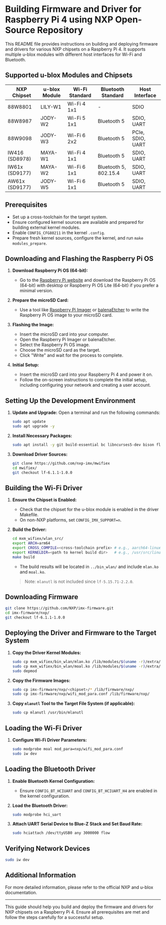 # Building Firmware and Driver for Raspberry Pi 4 using NXP Open-Source Repository

This README file provides instructions on building and deploying firmware and drivers for various NXP chipsets on a Raspberry Pi 4. It supports multiple u-blox modules with different host interfaces for Wi-Fi and Bluetooth.

## Supported u-blox Modules and Chipsets

| NXP Chipset     | u-blox Module | Wi-Fi Standard | Bluetooth Standard | Host Interface |
| --------------- | ------------- | -------------- | ------------------ | -------------- |
| 88W8801         | LILY-W1       | Wi-Fi 4 1x1    | -                  | SDIO           |
| 88W8987         | JODY-W2       | Wi-Fi 5 1x1    | Bluetooth 5        | SDIO, UART     |
| 88W9098         | JODY-W3       | Wi-Fi 6 2x2    | Bluetooth 5        | PCIe, SDIO, UART |
| IW416 (SD8978)  | MAYA-W1       | Wi-Fi 4 1x1    | Bluetooth 5        | SDIO, UART     |
| IW61x (SD9177)  | MAYA-W2       | Wi-Fi 6 1x1    | Bluetooth 5, 802.15.4 | SDIO, UART  |
| AW61x (SD9177) | JODY-W5    | Wi-Fi 6 1x1    | Bluetooth 5 | SDIO, UART  |


## Prerequisites

- Set up a cross-toolchain for the target system.
- Ensure configured kernel sources are available and prepared for building external kernel modules.
- Enable `CONFIG_CFG80211` in the kernel `.config`.
- Prepare fresh kernel sources, configure the kernel, and run `make modules_prepare`.

## Downloading and Flashing the Raspberry Pi OS

1. **Download Raspberry Pi OS (64-bit):**
   - Go to the [Raspberry Pi website](https://www.raspberrypi.org/software/operating-systems/) and download the Raspberry Pi OS (64-bit) with desktop or Raspberry Pi OS Lite (64-bit) if you prefer a minimal version.

2. **Prepare the microSD Card:**
   - Use a tool like [Raspberry Pi Imager](https://www.raspberrypi.org/software/) or [balenaEtcher](https://www.balena.io/etcher/) to write the Raspberry Pi OS image to your microSD card.

3. **Flashing the Image:**
   - Insert the microSD card into your computer.
   - Open the Raspberry Pi Imager or balenaEtcher.
   - Select the Raspberry Pi OS image.
   - Choose the microSD card as the target.
   - Click "Write" and wait for the process to complete.

4. **Initial Setup:**
   - Insert the microSD card into your Raspberry Pi 4 and power it on.
   - Follow the on-screen instructions to complete the initial setup, including configuring your network and creating a user account.

## Setting Up the Development Environment

1. **Update and Upgrade:**
   Open a terminal and run the following commands:

     ```bash
     sudo apt update
     sudo apt upgrade -y
     ```

2. **Install Necessary Packages:**

   ```bash
   sudo apt install -y git build-essential bc libncurses5-dev bison flex libssl-dev
   ```

3. **Download Driver Sources:**

   ```bash
   git clone https://github.com/nxp-imx/mwifiex
   cd mwifiex/
   git checkout lf-6.1.1-1.0.0
   ```

## Building the Wi-Fi Driver

1. **Ensure the Chipset is Enabled:**
   - Check that the chipset for the u-blox module is enabled in the driver Makefile.
   - On non-NXP platforms, set `CONFIG_IMX_SUPPORT=n`.

2. **Build the Driver:**

   ```bash
   cd mxm_wifiex/wlan_src/
   export ARCH=arm64
   export CROSS_COMPILE=<cross-toolchain prefix> # e.g., aarch64-linux-gnu-
   export KERNELDIR=<path to kernel build dir>   # e.g., /usr/src/linux-headers-$(uname -r)
   make build
   ```

   - The build results will be located in `../bin_wlan/` and include `mlan.ko` and `moal.ko`.

   > Note: `mlanutl` is not included since `lf-5.15.71-2.2.0`.

## Downloading Firmware

```bash
git clone https://github.com/NXP/imx-firmware.git
cd imx-firmware/nxp/
git checkout lf-6.1.1-1.0.0
```

## Deploying the Driver and Firmware to the Target System

1. **Copy the Driver Kernel Modules:**

   ```bash
   sudo cp mxm_wifiex/bin_wlan/mlan.ko /lib/modules/$(uname -r)/extra/
   sudo cp mxm_wifiex/bin_wlan/moal.ko /lib/modules/$(uname -r)/extra/
   sudo depmod
   ```

2. **Copy the Firmware Images:**

   ```bash
   sudo cp imx-firmware/nxp/<chipset>/* /lib/firmware/nxp/
   sudo cp imx-firmware/nxp/wifi_mod_para.conf /lib/firmware/nxp/
   ```

3. **Copy `mlanutl` Tool to the Target File System (if applicable):**

   ```bash
   sudo cp mlanutl /usr/bin/mlanutl
   ```

## Loading the Wi-Fi Driver

1. **Configure Wi-Fi Driver Parameters:**

   ```bash
   sudo modprobe moal mod_para=nxp/wifi_mod_para.conf
   sudo iw dev
   ```

## Loading the Bluetooth Driver

1. **Enable Bluetooth Kernel Configuration:**
   - Ensure `CONFIG_BT_HCIUART` and `CONFIG_BT_HCIUART_H4` are enabled in the kernel configuration.

2. **Load the Bluetooth Driver:**

   ```bash
   sudo modprobe hci_uart
   ```

3. **Attach UART Serial Device to Blue-Z Stack and Set Baud Rate:**

   ```bash
   sudo hciattach /dev/ttyUSB0 any 3000000 flow
   ```

## Verifying Network Devices

```bash
sudo iw dev
```

## Additional Information

For more detailed information, please refer to the official NXP and u-blox documentation.

---

This guide should help you build and deploy the firmware and drivers for NXP chipsets on a Raspberry Pi 4. Ensure all prerequisites are met and follow the steps carefully for a successful setup.
